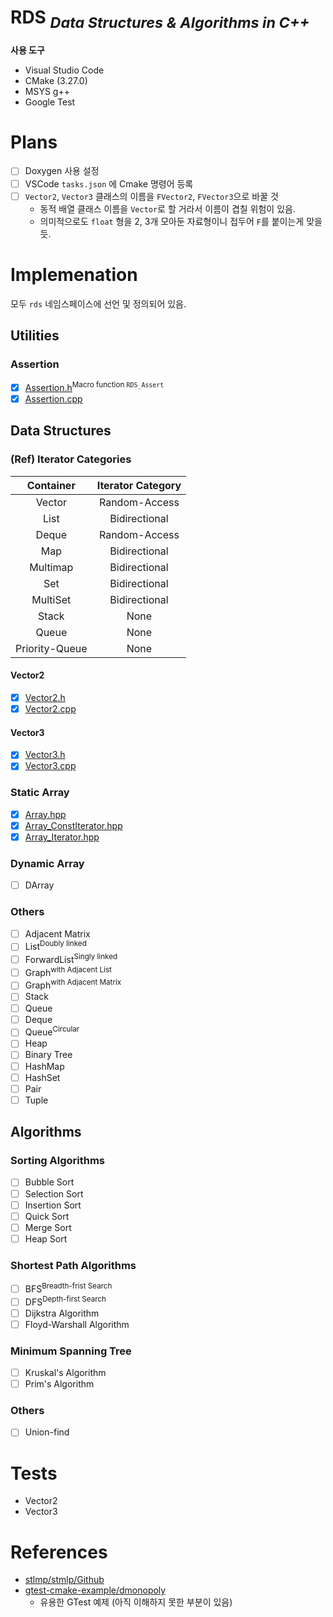 # **RDS** <sub>*Data Structures & Algorithms in C++*</sub>

**사용 도구**

- Visual Studio Code
- CMake (3.27.0) 
- MSYS g++
- Google Test

# Plans

- [ ] Doxygen 사용 설정
- [ ] VSCode `tasks.json` 에 Cmake 명령어 등록
- [ ] `Vector2`, `Vector3` 클래스의 이름을 `FVector2`, `FVector3`으로 바꿀 것
    - 동적 배열 클래스 이름을 `Vector`로 할 거라서 이름이 겹칠 위험이 있음.
    - 의미적으로도 `float` 형을 2, 3개 모아둔 자료형이니 접두어 `F`를 붙이는게 맞을 듯.

# Implemenation

모두 `rds` 네임스페이스에 선언 및 정의되어 있음.

## Utilities

### Assertion

- [X] [Assertion.h](/include/Assertion/Assertion.h)<sup>Macro function <code>RDS_Assert</code></sup>
- [X] [Assertion.cpp](/src/Assertion/Assertion.cpp)

## Data Structures

### (Ref) Iterator Categories

| Container | Iterator Category |
| :-: | :-:|
| Vector | Random-Access |
| List | Bidirectional |
| Deque | Random-Access |
| Map | Bidirectional |
| Multimap | Bidirectional |
| Set | Bidirectional |
| MultiSet | Bidirectional |
| Stack | None |
| Queue | None |
| Priority-Queue | None |


#### Vector2

- [X] [Vector2.h](/include/Vector2/Vector2.h)
- [X] [Vector2.cpp](/src/Vector2/Vector2.cpp)

#### Vector3

- [X] [Vector3.h](/include/Vector3/Vector3.h)
- [X] [Vector3.cpp](/src/Vector3/Vector3.cpp)

### Static Array

- [X] [Array.hpp](/include/Array/Array.hpp)
- [X] [Array_ConstIterator.hpp](/include/Array/Array_ConstIterator.hpp)
- [X] [Array_Iterator.hpp](/include/Array/Array_Iterator.hpp)

### Dynamic Array
- [ ] DArray

### Others
- [ ] Adjacent Matrix
- [ ] List<sup>Doubly linked</sup>
- [ ] ForwardList<sup>Singly linked</sup>
- [ ] Graph<sup>with Adjacent List</sup>
- [ ] Graph<sup>with Adjacent Matrix</sup>
- [ ] Stack
- [ ] Queue
- [ ] Deque
- [ ] Queue<sup>Circular</sup>
- [ ] Heap
- [ ] Binary Tree
- [ ] HashMap
- [ ] HashSet
- [ ] Pair
- [ ] Tuple

## Algorithms

### Sorting Algorithms

- [ ] Bubble Sort
- [ ] Selection Sort
- [ ] Insertion Sort
- [ ] Quick Sort
- [ ] Merge Sort
- [ ] Heap Sort

### Shortest Path Algorithms

- [ ] BFS<sup>Breadth-frist Search</sup>
- [ ] DFS<sup>Depth-first Search</sup>
- [ ] Dijkstra Algorithm
- [ ] Floyd-Warshall Algorithm

### Minimum Spanning Tree

- [ ] Kruskal's Algorithm
- [ ] Prim's Algorithm

### Others

- [ ] Union-find 


# Tests

- Vector2
- Vector3


# References

- [stlmp/stmlp/Github](https://github.com/stlmp/stlmp)
- [gtest-cmake-example/dmonopoly](https://github.com/dmonopoly/gtest-cmake-example)
    - 유용한 GTest 예제 (아직 이해하지 못한 부분이 있음)
